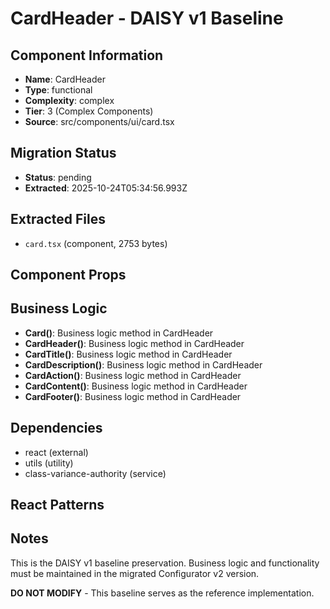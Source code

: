 # CardHeader - DAISY v1 Baseline

## Component Information

- **Name**: CardHeader
- **Type**: functional
- **Complexity**: complex
- **Tier**: 3 (Complex Components)
- **Source**: src/components/ui/card.tsx

## Migration Status

- **Status**: pending
- **Extracted**: 2025-10-24T05:34:56.993Z

## Extracted Files

- `card.tsx` (component, 2753 bytes)

## Component Props



## Business Logic

- **Card()**: Business logic method in CardHeader
- **CardHeader()**: Business logic method in CardHeader
- **CardTitle()**: Business logic method in CardHeader
- **CardDescription()**: Business logic method in CardHeader
- **CardAction()**: Business logic method in CardHeader
- **CardContent()**: Business logic method in CardHeader
- **CardFooter()**: Business logic method in CardHeader

## Dependencies

- react (external)
- utils (utility)
- class-variance-authority (service)

## React Patterns



## Notes

This is the DAISY v1 baseline preservation. Business logic and functionality
must be maintained in the migrated Configurator v2 version.

**DO NOT MODIFY** - This baseline serves as the reference implementation.
